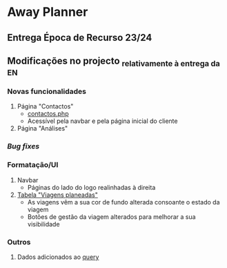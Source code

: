 # **Away Planner**
## Entrega Época de Recurso 23/24


## Modificações no projecto <sub>relativamente à entrega da EN </sub>
### Novas funcionalidades
1. Página "Contactos"
    - [contactos.php](contactos.php)
    - Acessível pela navbar e pela página inicial do cliente
2. Página "Análises"

### _Bug fixes_


### Formatação/UI
1. Navbar
    - Páginas do lado do logo realinhadas à direita
2. [Tabela "Viagens planeadas"](viagens.php)
    - As viagens vêm a sua cor de fundo alterada consoante o estado da viagem
    - Botões de gestão da viagem alterados para melhorar a sua visibilidade 

### Outros
1. Dados adicionados ao [query](ap.sql)
